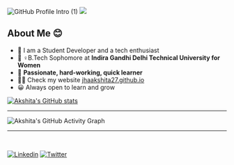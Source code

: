 ![GitHub Profile Intro (1)](https://user-images.githubusercontent.com/77383186/153713519-25d4b7e2-82ea-4f71-b55e-c3b74740153f.gif)
![](https://visitor-badge.glitch.me/badge?page_id=jhaakshita27)

## About Me 😊
- 🌱 I am a Student Developer and a tech enthusiast
- 👷‍ ♀️B.Tech Sophomore at **Indira Gandhi Delhi Technical University for Women**
- 🚀 **Passionate, hard-working, quick learner**
- 👨‍💻 Check my website [jhaakshita27.github.io](https://jhaakshita27.github.io/)
- 😀 Always open to learn and grow

[![Akshita's GitHub stats](https://github-readme-stats.vercel.app/api?username=jhaakshita27&bg_color=F2C5CB&title_color=AF5737&show_icons=true&hide_border=true&text_color=191919&icon_color=191919)](https://github.com/jhaakshita27)

---

![Akshita's GitHub Activity Graph](https://activity-graph.herokuapp.com/graph?username=jhaakshita27&bg_color=F2C5CB&color=191919&line=AF5737&point=AF5737&area_color=AF5737&hide_border=true&area=true)

---

<br>

[![Linkedin](https://img.shields.io/badge/Linkedin-%2B-blue?style=social&logo=linkedin)](https://www.linkedin.com/in/jhaakshita/)
[![Twitter](https://img.shields.io/twitter/follow/akshita_jha?style=social)](https://twitter.com/akshita_jha)
<!-- [![Instagram](https://img.shields.io/badge/Instagram-%2B-blue?style=social&logo=instagram)](https://instagram.com/akshitajha98) -->
